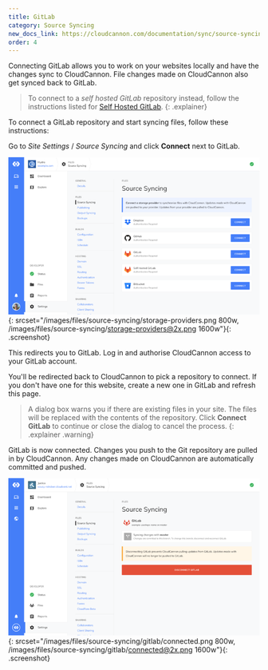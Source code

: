 ```yaml
---
title: GitLab
category: Source Syncing
new_docs_link: https://cloudcannon.com/documentation/sync/source-syncing/gitlab/
order: 4
---
```


Connecting GitLab allows you to work on your websites locally and have the changes sync to CloudCannon. File changes made on CloudCannon also get synced back to GitLab.

> To connect to a *self hosted GitLab* repository instead, follow the instructions listed for [Self Hosted GitLab](/files/source-syncing/self-hosted-gitlab/).
{: .explainer}

To connect a GitLab repository and start syncing files, follow these instructions:

Go to *Site Settings* / *Source Syncing* and click **Connect** next to GitLab.

![Storage Providers interface](/images/files/source-syncing/storage-providers.png){: srcset="/images/files/source-syncing/storage-providers.png 800w, /images/files/source-syncing/storage-providers@2x.png 1600w"}{: .screenshot}

This redirects you to GitLab. Log in and authorise CloudCannon access to your GitLab account.

You'll be redirected back to CloudCannon to pick a repository to connect. If you don't have one for this website, create a new one in GitLab and refresh this page.

> A dialog box warns you if there are existing files in your site. The files will be replaced with the contents of the repository. Click **Connect GitLab** to continue or close the dialog to cancel the process.
{: .explainer .warning}

GitLab is now connected. Changes you push to the Git repository are pulled in by CloudCannon. Any changes made on CloudCannon are automatically committed and pushed.

![Storage Providers interface with GitLab connected](/images/files/source-syncing/gitlab/connected.png){: srcset="/images/files/source-syncing/gitlab/connected.png 800w, /images/files/source-syncing/gitlab/connected@2x.png 1600w"}{: .screenshot}
